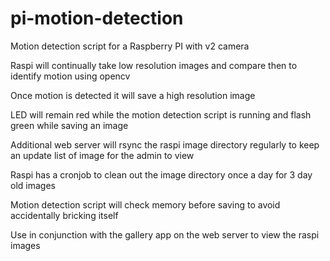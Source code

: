 # pi-motion-detection
Motion detection script for a Raspberry PI with v2 camera

Raspi will continually take low resolution images and compare then to identify motion using opencv

Once motion is detected it will save a high resolution image

LED will remain red while the motion detection script is running and flash green while saving an image

Additional web server will rsync the raspi image directory regularly to keep an update list of image for the admin to view

Raspi has a cronjob to clean out the image directory once a day for 3 day old images

Motion detection script will check memory before saving to avoid accidentally bricking itself

Use in conjunction with the gallery app on the web server to view the raspi images
